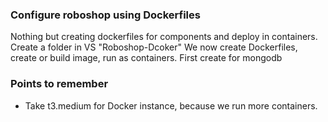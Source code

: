 ### Configure roboshop using Dockerfiles
Nothing but creating dockerfiles for components and deploy in containers. Create a folder in VS "Roboshop-Dcoker" We now create Dockerfiles, create or build image, run as containers. First create for mongodb












### Points to remember
- Take t3.medium for Docker instance, because we run more containers.
